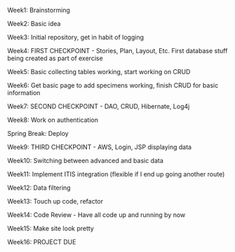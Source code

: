 Week1: Brainstorming

Week2: Basic idea

Week3: Initial repository, get in habit of logging

Week4: FIRST CHECKPOINT - Stories, Plan, Layout, Etc.
First database stuff being created as part of exercise

Week5: Basic collecting tables working, start working on CRUD

Week6: Get basic page to add specimens working, finish CRUD for basic information

Week7: SECOND CHECKPOINT - DAO, CRUD, Hibernate, Log4j

Week8: Work on authentication

Spring Break: Deploy

Week9: THIRD CHECKPOINT - AWS, Login, JSP displaying data

Week10: Switching between advanced and basic data

Week11: Implement ITIS integration (flexible if I end up going another route)

Week12: Data filtering

Week13: Touch up code, refactor

Week14: Code Review - Have all code up and running by now

Week15: Make site look pretty

Week16: PROJECT DUE